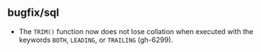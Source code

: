 ## bugfix/sql

* The `TRIM()` function now does not lose collation when executed with the
  keywords `BOTH`, `LEADING`, or `TRAILING` (gh-6299).

